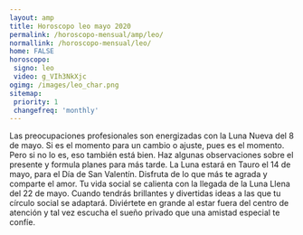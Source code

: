 ```yaml
---
layout: amp
title: Horoscopo leo mayo 2020 
permalink: /horoscopo-mensual/amp/leo/
normallink: /horoscopo-mensual/leo/
home: FALSE
horoscopo:
 signo: leo
 video: g_VIh3NkXjc
ogimg: /images/leo_char.png
sitemap:
 priority: 1
 changefreq: 'monthly'
---
```



Las preocupaciones profesionales son energizadas con la Luna Nueva del 8 de mayo. Si es el momento para un cambio o ajuste, pues es el momento. Pero si no lo es, eso también está bien. Haz algunas observaciones sobre el presente y formula planes para más tarde. La Luna estará en Tauro el 14 de mayo, para el Día de San Valentín. Disfruta de lo que más te agrada y comparte el amor. Tu vida social se calienta con la llegada de la Luna Llena del 22 de mayo. Cuando tendrás brillantes y divertidas ideas a las que tu círculo social se adaptará. Diviértete en grande al estar fuera del centro de atención y tal vez escucha el sueño privado que una amistad especial te confíe.